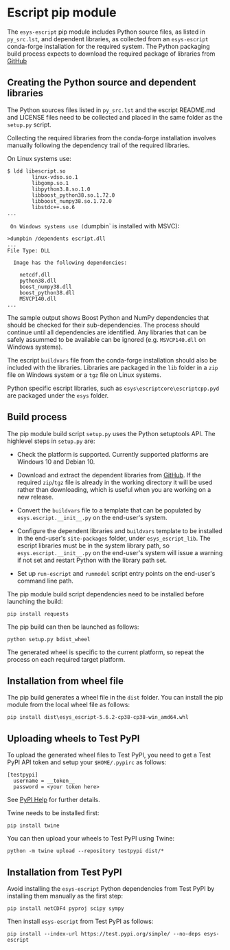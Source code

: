 # Escript pip module

The `esys-escript` pip module includes Python source files, as listed in
`py_src.lst`, and dependent libraries, as collected from an `esys-escript`
conda-forge installation for the required system. The Python packaging build
process expects to download the required package of libraries from
[GitHub](https://github.com/esys-escript/esys-escript.github.io/releases)

## Creating the Python source and dependent libraries

The Python sources files listed in `py_src.lst` and the escript README.md and
LICENSE files need to be collected and placed in the same folder as the
`setup.py` script.

Collecting the required libraries from the conda-forge installation involves
manually following the dependency trail of the required libraries.

On Linux systems use:

```
$ ldd libescript.so
        linux-vdso.so.1
        libgomp.so.1
        libpython3.8.so.1.0
        libboost_python38.so.1.72.0
        libboost_numpy38.so.1.72.0
        libstdc++.so.6
...
```
`
On Windows systems use (`dumpbin` is installed with MSVC):

```
>dumpbin /dependents escript.dll
...
File Type: DLL

  Image has the following dependencies:

    netcdf.dll
    python38.dll
    boost_numpy38.dll
    boost_python38.dll
    MSVCP140.dll
...
```

The sample output shows Boost Python and NumPy dependencies that should be
checked for their sub-dependencies. The process should continue until all
dependencies are identified. Any libraries that can be safely assummed to be
available can be ignored (e.g. `MSVCP140.dll` on Windows systems).

The escript `buildvars` file from the conda-forge installation should also be
included with the libraries. Libraries are packaged in the `lib` folder in a
`zip` file on Windows system or a `tgz` file on Linux systems.

Python specific escript libraries, such as `esys\escriptcore\escriptcpp.pyd`
are packaged under the `esys` folder.

## Build process

The pip module build script `setup.py` uses the Python setuptools API. The
highlevel steps in `setup.py` are:

- Check the platform is supported. Currently supported platforms are Windows 10
and Debian 10.

- Download and extract the dependent libraries from
[GitHub](https://github.com/esys-escript/esys-escript.github.io/releases). If
the required `zip`/`tgz` file is already in the working directory it will be
used rather than downloading, which is useful when you are working on a new
release.

- Convert the `buildvars` file to a template that can be populated by
`esys.escript.__init__.py` on the end-user's system.

- Configure the dependent libraries and `buildvars` template to be installed in
the end-user's `site-packages` folder, under `esys_escript_lib`. The escript
libraries must be in the system library path, so `esys.escript.__init__.py` on
the end-user's system will issue a warning if not set and restart Python with
the library path set.

- Set up `run-escript` and `runmodel` script entry points on the end-user's
command line path.

The pip module build script dependencies need to be installed before launching
the build:

```
pip install requests
```

The pip build can then be launched as follows:

```
python setup.py bdist_wheel
```

The generated wheel is specific to the current platform, so repeat the process
on each required target platform.

## Installation from wheel file

The pip build generates a wheel file in the `dist` folder. You can install the
pip module from the local wheel file as follows:

```
pip install dist\esys_escript-5.6.2-cp38-cp38-win_amd64.whl
```

## Uploading wheels to Test PyPI

To upload the generated wheel files to Test PyPI, you need to get a Test PyPI
API token and setup your `$HOME/.pypirc` as follows:

```
[testpypi]
  username = __token__
  password = <your token here>
```

See [PyPI Help](https://pypi.org/help) for further details.

Twine needs to be installed first:

```
pip install twine
```

You can then upload your wheels to Test PyPI using Twine:

```
python -m twine upload --repository testpypi dist/*
```

## Installation from Test PyPI

Avoid installing the `esys-escript` Python dependencies from Test PyPI by
installing them manually as the first step:

```
pip install netCDF4 pyproj scipy sympy
```

Then install `esys-escript` from Test PyPI as follows:

```
pip install --index-url https://test.pypi.org/simple/ --no-deps esys-escript
```
